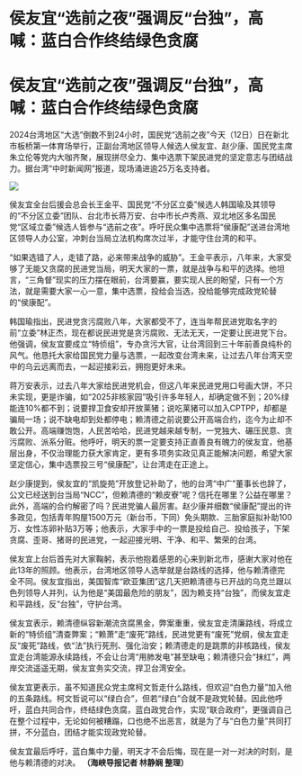 # 侯友宜“选前之夜”强调反“台独”，高喊：蓝白合作终结绿色贪腐

# 侯友宜“选前之夜”强调反“台独”，高喊：蓝白合作终结绿色贪腐

2024台湾地区“大选”倒数不到24小时，国民党“选前之夜”今天（12日）日在新北市板桥第一体育场举行，正副台湾地区领导人候选人侯友宜、赵少康、国民党主席朱立伦等党内大咖齐聚，展现拼尽全力、集中选票下架民进党的坚定意志与团结战力。据台湾“中时新闻网”报道，现场涌进逾25万名支持者。

![](https://inews.gtimg.com/news_bt/OIPuFDubLp8yZwjO2F_o7S1TFswTHfbLr14s0lmfevqwsAA/1000)

侯友宜全台后援会总会长王金平、国民党“不分区立委”候选人韩国瑜及其领导的“不分区立委”团队、台北市长蒋万安、台中市长卢秀燕、双北地区多名国民党“区域立委”候选人皆参与“选前之夜”。呼吁民众集中选票将“侯康配”送进台湾地区领导人办公室，冲刺台当局立法机构席次过半，才能守住台湾的和平。

“如果选错了人，走错了路，必来带来战争的威胁”。王金平表示，八年来，大家受够了无能又贪腐的民进党当局，明天大家的一票，就是战争与和平的选择。他坦言，“三角督”现实的压力摆在眼前，台湾要赢，要实现人民的盼望，只有一个方法，就是需要大家一心一意，集中选票，投给会当选，投给能够完成政党轮替的“侯康配”。

韩国瑜指出，民进党贪污腐败八年，大家都受不了，连当年帮民进党取名字的前“立委”林正杰，现在都说民进党是贪污腐败、无法无天，一定要让民进党下台。他强调，侯友宜要成立“特侦组”，专办贪污大官，让台湾回到三十年前善良纯朴的风气。他恳托大家给国民党力量与选票，一起改变台湾未来，让过去八年台湾天空中的乌云远离而去，一起迎接彩云，拥抱更好未来。

蒋万安表示，过去八年大家给民进党机会，但这八年来民进党用口号画大饼，不只未实现，更是诈骗，如“2025非核家园”吸引许多年轻人，却确定做不到；20%绿能连10%都不到；说要捍卫食安却开放莱猪；说吃莱猪可以加入CPTPP，却都是骗局一场；说不缺电却到处都停电；赖清德之前说要公开高端合约，迄今为止却不敢公开。高端赚饱饱，人民苦哈哈，民进党越来越专制，一党独大、碾压民意、贪污腐败、派系分赃。他呼吁，明天的票一定要支持正直善良有魄力的侯友宜，他基层出身，不仅治理能力获大家肯定，更有多项务实政见真正能解决问题，希望大家坚定信心，集中选票投三号“侯康配”，让台湾走在正途上。

赵少康提到，侯友宜的“凯旋苑”开放登记补助了，他的台湾“中广”董事长也辞了，公文已经送到台当局“NCC”，但赖清德的“赖皮寮”呢？信托在哪里？公益在哪里？此外，高端的合约解密了吗？民进党骗人最厉害。赵少康并细数“侯康配”提出的许多政见，包括青年购屋1500万元（新台币，下同）免头期款、三胎家庭拟补助100万、女性冻卵补贴3万等；他表示，大家手中的一票是投给自己、投给孩子，下架贪腐、歪哥、猪哥的民进党，一起迎接光明、干净、和平、繁荣的台湾。

侯友宜上台后首先对大家鞠躬，表示他抱着感恩的心来到新北市，感谢大家对他在此13年的照顾。他表示，台湾地区领导人选举就是台路线的选择，他与赖清德完全不同。侯友宜指出，美国智库“欧亚集团”这几天把赖清德与已开战的乌克兰跟以色列领导人并列，认为他是“美国最危险的朋友”，因为赖支持“台独”，而侯友宜走和平路线，反“台独”，守护台湾。

侯友宜表示，赖清德纵容新潮流贪腐黑金，弊案重重，侯友宜走清廉路线，将成立新的“特侦组”清查弊案；“赖萧”走“废死”路线，民进党更有“废死”党纲，侯友宜走反“废死”路线，依“法”执行死刑、强化治安；赖清德走的是跳票的非核路线，侯友宜走台湾能源永续路线，不会让台湾“用肺发电”甚至缺电；赖清德只会“抹红”，两岸交流遥遥无期，侯友宜务实交流，捍卫台湾安全。

侯友宜更表示，虽不知道民众党主席柯文哲走什么路线，但欢迎“白色力量”加入他的五条路线。柯文哲说可以“绿白合”，但若“绿白”合就不是政党轮替。因此他呼吁，蓝白共同合作，终结绿色贪腐，蓝白政党合作，实现“联合政府”，更强调自己在整个过程中，无论如何被糟蹋，口也绝不出恶言，就是为了与“白色力量”共同打拼，不分蓝白，团结才能实现政党轮替。

侯友宜最后呼吁，蓝白集中力量，明天才不会后悔，现在是一对一对决的时刻，是他与赖清德的对决。 **（海峡导报记者 林静娴 整理）**

